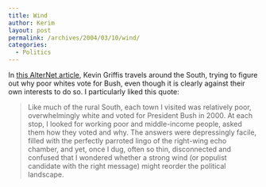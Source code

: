 ```yaml
---
title: Wind
author: Kerim
layout: post
permalink: /archives/2004/03/10/wind/
categories:
  - Politics
---
```

In <a href="http://alternet.org/story.html?StoryID=17998" onclick="_gaq.push(['_trackEvent', 'outbound-article', 'http://alternet.org/story.html?StoryID=17998', 'this AlterNet article']);" >this AlterNet article</a>, Kevin Griffis travels around the South, trying to figure out why poor whites vote for Bush, even though it is clearly against their own interests to do so. I particularly liked this quote:

> Like much of the rural South, each town I visited was relatively poor, overwhelmingly white and voted for President Bush in 2000. At each stop, I looked for working poor and middle-income people, asked them how they voted and why. The answers were depressingly facile, filled with the perfectly parroted lingo of the right-wing echo chamber, and yet, once I dug, often so thin, disconnected and confused that I wondered whether a strong wind (or populist candidate with the right message) might reorder the political landscape.

